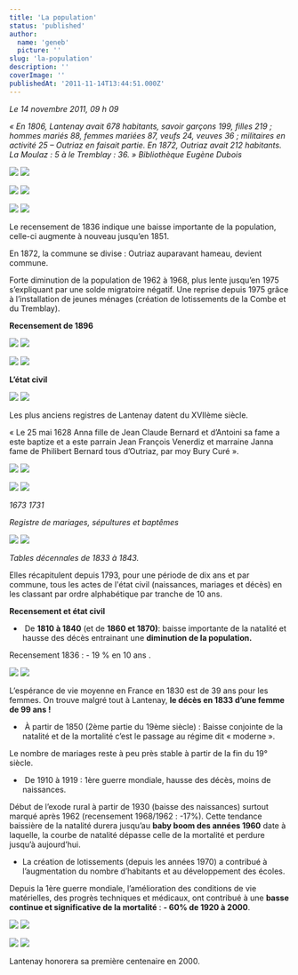 ```yaml
---
title: 'La population'
status: 'published'
author:
  name: 'geneb'
  picture: ''
slug: 'la-population'
description: ''
coverImage: ''
publishedAt: '2011-11-14T13:44:51.000Z'
---
```


*Le 14 novembre 2011, 09 h 09*

*« En 1806, Lantenay avait 678 habitants, savoir garçons 199, filles 219 ; hommes mariés 88, femmes mariées 87, veufs 24, veuves 36 ; militaires en activité 25 – Outriaz en faisait partie. En 1872, Outriaz avait 212 habitants. La Moulaz : 5 à le Tremblay : 36. »* *Bibliothèque Eugène Dubois*

![](/img/beguelins/Windows-Live-Writer/ebf28729ea9c_127E9/clip_image002_thumb.jpg)
![](/img/beguelins/Windows-Live-Writer/ebf28729ea9c_127E9/clip_image002_2.jpg)

![](/img/beguelins/Windows-Live-Writer/ebf28729ea9c_127E9/clip_image004_thumb.jpg)
![](/img/beguelins/Windows-Live-Writer/ebf28729ea9c_127E9/clip_image004_2.jpg)

![](/img/beguelins/Windows-Live-Writer/ebf28729ea9c_127E9/clip_image006_thumb.jpg)
![](/img/beguelins/Windows-Live-Writer/ebf28729ea9c_127E9/clip_image006_2.jpg)

Le recensement de 1836 indique une baisse importante de la population, celle-ci augmente à nouveau jusqu’en 1851.

En 1872, la commune se divise : Outriaz auparavant hameau, devient commune.

Forte diminution de la population de 1962 à 1968, plus lente jusqu’en 1975 s’expliquant par une solde migratoire négatif. Une reprise depuis 1975 grâce à l’installation de jeunes ménages (création de lotissements de la Combe et du Tremblay).

**Recensement de 1896**

![](/img/beguelins/Windows-Live-Writer/ebf28729ea9c_127E9/clip_image008_thumb.jpg)
![](/img/beguelins/Windows-Live-Writer/ebf28729ea9c_127E9/clip_image008_2.jpg)

![](/img/beguelins/Windows-Live-Writer/ebf28729ea9c_127E9/clip_image010_thumb.jpg)
![](/img/beguelins/Windows-Live-Writer/ebf28729ea9c_127E9/clip_image010_2.jpg)

**L’état civil**

![](/img/beguelins/Windows-Live-Writer/ebf28729ea9c_127E9/clip_image012_thumb.jpg)
![](/img/beguelins/Windows-Live-Writer/ebf28729ea9c_127E9/clip_image012_2.jpg)

Les plus anciens registres de Lantenay datent du XVIIème siècle.

« Le 25 mai 1628 Anna fille de Jean Claude Bernard et d’Antoini sa fame a este baptize et a este parrain Jean François Venerdiz et marraine Janna fame de Philibert Bernard tous d’Outriaz, par moy Bury Curé ».

![](/img/beguelins/Windows-Live-Writer/ebf28729ea9c_127E9/clip_image014_thumb.jpg)
![](/img/beguelins/Windows-Live-Writer/ebf28729ea9c_127E9/clip_image014_2.jpg)

![](/img/beguelins/Windows-Live-Writer/ebf28729ea9c_127E9/clip_image016_thumb.jpg)
![](/img/beguelins/Windows-Live-Writer/ebf28729ea9c_127E9/clip_image016_2.jpg)

*1673*
*1731*

*Registre de mariages, sépultures et baptêmes*

![](/img/beguelins/Windows-Live-Writer/ebf28729ea9c_127E9/clip_image018_thumb.jpg)
![](/img/beguelins/Windows-Live-Writer/ebf28729ea9c_127E9/clip_image018_2.jpg)

*Tables décennales de 1833 à 1843.*

Elles récapitulent depuis 1793, pour une période de dix ans et par commune, tous les actes de l'état civil (naissances, mariages et décès) en les classant par ordre alphabétique par tranche de 10 ans.

**Recensement et état civil**

-  De **1810 à 1840** (et de **1860 et 1870)**: baisse importante de la natalité et hausse des décès entrainant une **diminution de la population.**

Recensement 1836 : - 19 % en 10 ans .

![](/img/beguelins/Windows-Live-Writer/ebf28729ea9c_127E9/clip_image002_9__thumb.jpg)
![](/img/beguelins/Windows-Live-Writer/ebf28729ea9c_127E9/clip_image002_9_.jpg)

L’espérance de vie moyenne en France en 1830 est de 39 ans pour les femmes. On trouve malgré tout à Lantenay, **le décès en 1833 d’une femme de 99 ans !**

-  À partir de 1850 (2ème partie du 19ème siècle) : Baisse conjointe de la natalité et de la mortalité c’est le passage au régime dit « moderne ».

Le nombre de mariages reste à peu près stable à partir de la fin du 19° siècle.

-  De 1910 à 1919 : 1ère guerre mondiale, hausse des décès, moins de naissances.

Début de l’exode rural à partir de 1930 (baisse des naissances) surtout marqué après 1962 (recensement 1968/1962 : -17%). Cette tendance baissière de la natalité durera jusqu’au **baby boom des années 1960** date à laquelle, la courbe de natalité dépasse celle de la mortalité et perdure jusqu’à aujourd’hui.

- La création de lotissements (depuis les années 1970) a contribué à l’augmentation du nombre d’habitants et au développement des écoles.

Depuis la 1ère guerre mondiale, l’amélioration des conditions de vie matérielles, des progrès techniques et médicaux, ont contribué à une **basse continue et significative de la mortalité** : **- 60% de 1920 à 2000**.

![](/img/beguelins/Windows-Live-Writer/ebf28729ea9c_127E9/clip_image006_5__thumb.jpg)
![](/img/beguelins/Windows-Live-Writer/ebf28729ea9c_127E9/clip_image006_5_.jpg)

![](/img/beguelins/Windows-Live-Writer/ebf28729ea9c_127E9/clip_image004_9__thumb.jpg)
![](/img/beguelins/Windows-Live-Writer/ebf28729ea9c_127E9/clip_image004_9_.jpg)

Lantenay honorera sa première centenaire en 2000.

